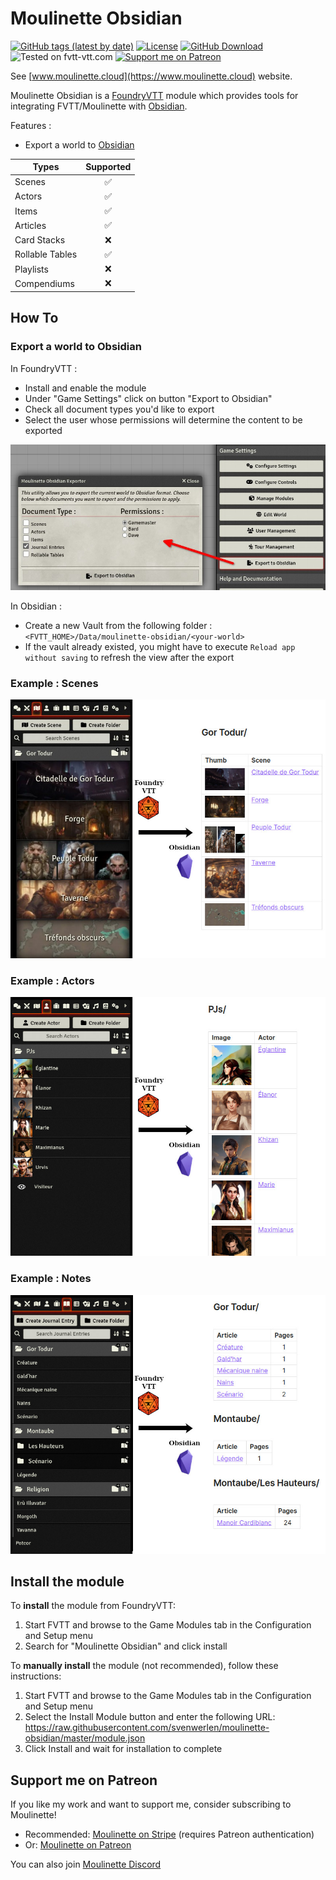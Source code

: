 # Moulinette Obsidian

[![GitHub tags (latest by date)](https://img.shields.io/github/v/tag/SvenWerlen/moulinette-obsidian)](https://github.com/SvenWerlen/moulinette-obsidian/releases)
[![License](https://img.shields.io/github/license/SvenWerlen/moulinette-obsidian)](https://github.com/SvenWerlen/moulinette-obsidian/LICENSE.txt)
[![GitHub Download](https://img.shields.io/badge/foundryvtt-Download-important)](#install)
![Tested on fvtt-vtt.com](https://img.shields.io/badge/Forge-Unsupported-red)
[![Support me on Patreon](https://img.shields.io/badge/patreon-Support%20me-informational)](https://www.patreon.com/moulinette)

See [www.moulinette.cloud](https://www.moulinette.cloud) website.

Moulinette Obsidian is a [FoundryVTT](https://foundryvtt.com/) module which provides tools for integrating FVTT/Moulinette with [Obsidian](https://obsidian.md/).

Features :
* Export a world to [Obsidian](https://obsidian.md/)

| Types | Supported |
| ----- | :-------: |
| Scenes | :white_check_mark: |
| Actors | :white_check_mark: |
| Items | :white_check_mark: |
| Articles | :white_check_mark: | 
| Card Stacks | :x: |
| Rollable Tables | :white_check_mark: |
| Playlists | :x: |
| Compendiums | :x: |


## <a name="howto"/>How To

### Export a world to Obsidian

In FoundryVTT :
* Install and enable the module
* Under "Game Settings" click on button "Export to Obsidian"
* Check all document types you'd like to export
* Select the user whose permissions will determine the content to be exported

![Export to Obsidian](docs/export.jpg)

In Obsidian :
* Create a new Vault from the following folder : `<FVTT_HOME>/Data/moulinette-obsidian/<your-world>`
* If the vault already existed, you might have to execute `Reload app without saving` to refresh the view after the export

### Example : Scenes

![Export to Obsidian](docs/exportScenes.jpg)

### Example : Actors

![Export to Obsidian](docs/exportActors.jpg)

### Example : Notes

![Export to Obsidian](docs/exportNotes.jpg)



## <a name="install"/>Install the module

To **install** the module from FoundryVTT:
1. Start FVTT and browse to the Game Modules tab in the Configuration and Setup menu
2. Search for "Moulinette Obsidian" and click install

To **manually install** the module (not recommended), follow these instructions:
1. Start FVTT and browse to the Game Modules tab in the Configuration and Setup menu
2. Select the Install Module button and enter the following URL: https://raw.githubusercontent.com/svenwerlen/moulinette-obsidian/master/module.json
3. Click Install and wait for installation to complete 

## <a name="support"/>Support me on Patreon

If you like my work and want to support me, consider subscribing to Moulinette!

* Recommended: [Moulinette on Stripe](https://assets.moulinette.cloud/pricing) (requires Patreon authentication)
* Or: [Moulinette on Patreon](https://www.patreon.com/moulinette)

You can also join [Moulinette Discord](https://discord.gg/xg3dcMQfP2)
